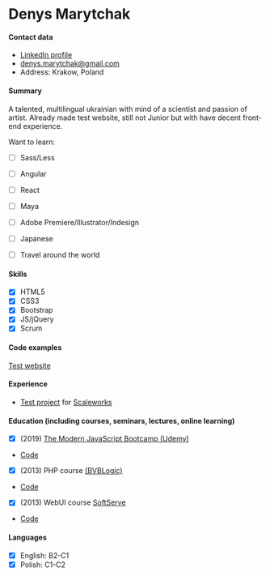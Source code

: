 # Denys Marytchak

#### Contact data 
- [LinkedIn profile](https://www.linkedin.com/in/denys-marytchak-a7903367/) 
- [denys.marytchak@gmail.com](mailto:contact@osf-global.com) 
- Address: Krakow, Poland

#### Summary 
A talented, multilingual ukrainian with mind of a scientist and passion of artist. Already made test website, still not Junior but with have decent front-end experience.

Want to learn:
 - [ ] Sass/Less
 - [ ] Angular
 - [ ] React
 - [ ] Maya
 - [ ] Adobe Premiere/Illustrator/Indesign
 - [ ] Japanese
 - [ ] Travel around the world


#### Skills
- [x] HTML5
- [x] CSS3
- [x] Bootstrap
- [x] JS/jQuery
- [x] Scrum

#### Code examples
[Test website](https://fervent-mayer-af8a11.netlify.com/)

#### Experience
- [Test project](https://github.com/SonOfGlory/Scaleworks) for [Scaleworks](https://scaleworks.com/)


#### Education (including courses, seminars, lectures, online learning)
- [x] (2019) [The Modern JavaScript Bootcamp (Udemy)](https://www.udemy.com/course/modern-javascript/) 
* [Code](https://github.com/SonOfGlory/Andrew-Mead-udemy.com-)
- [x] (2013) PHP course [(BVBLogic)](https://bvblogic.com/) 
* [Code](https://github.com/SonOfGlory/denys.marytchak/tree/master/BVB%20test%20site)
- [x] (2013) WebUI course [SoftServe](https://www.softserveinc.com/en-us/) 
* [Code](https://github.com/SonOfGlory/denys.marytchak)

#### Languages
- [x] English: B2-C1
- [x] Polish:  C1-C2
